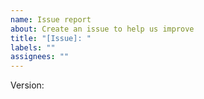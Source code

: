 ```yaml
---
name: Issue report
about: Create an issue to help us improve
title: "[Issue]: "
labels: ""
assignees: ""
---
```


<!-- When reporting an issue *always* attach the device diagnostics (see Settings/Device&Services/Daikin Onecta/Download diagnostics). Remove all tokens from the device diagnostics and log files before attaching it to this issue. Also attach the debug log, see https://github.com/jwillemsen/daikin_onecta#setting-the-log-level for how to enable debug logging.

When you have an issue about missing or incorrect data compared to the Onecta app please attach also some screenshots of the Onecta app. Please enable the debug log as described at https://github.com/jwillemsen/daikin_onecta#setting-the-log-level and attach the log also to this issue.

Sharing, selling, or distribution access and refresh tokens is strictly prohibited according to the Daikin developer terms of use. Sharing them could case serious issues for you as user!
-->

Version: <!-- In case of a release the version number else the github branch and git commit has -->
